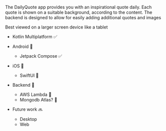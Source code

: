 The DailyQuote app provides you with an inspirational quote daily. Each quote is shown on a suitable background, according to the content. The backend is designed to allow for easily adding additional quotes and images

Best viewed on a larger screen device like a tablet

* Kotlin Multiplatform ✅

* Android 🚧
  * Jetpack Compose ✅

* iOS 🚧
  * SwiftUI 🚧

* Backend 🚧
  * AWS Lambda 🚧
  * Mongodb Atlas? 🚧 

* Future work 🔜
  * Desktop
  * Web
